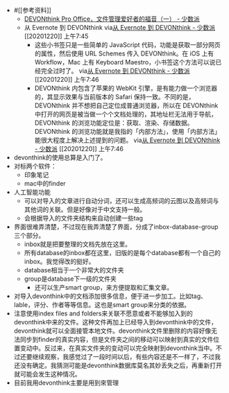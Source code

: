 - #[[参考资料]]
    - [DEVONthink Pro Office，文件管理爱好者的福音（一） - 少数派](https://sspai.com/post/51242) 
    - 从 Evernote 到 DEVONthink
via[从 Evernote 到 DEVONthink - 少数派](https://sspai.com/post/44648)
[[20201220]] 上午7:45
        - 这些小书签只是一些简单的 JavaScript 代码，功能是获取一部分网页的属性，然后使用 URL Schemes 传入 DEVONthink。在 iOS 上有 Workflow，Mac 上有 Keyboard Maestro，小书签这个方法可以说已经完全过时了。
via[从 Evernote 到 DEVONthink - 少数派](https://sspai.com/post/44648)
[[20201220]] 上午7:46
        - DEVONthink 内包含了苹果的 WebKit 引擎，是有能力做一个浏览器的，其显示效果与当前版本的 Safari 保持一致。不同的是，DEVONthink 并不想把自己定位成普通浏览器，所以在 DEVONthink 中打开的网页是被当做一个个文档处理的，其地址栏无法用于导航，DEVONthink 的浏览功能定位是：获取、渲染、存储数据。DEVONthink 的浏览功能就是我指的「内部方法」，使用「内部方法」能很大程度上解决上述提到的问题。
via[从 Evernote 到 DEVONthink - 少数派](https://sspai.com/post/44648)
[[20201220]] 上午7:46
- devonthink的使用总算是入门了。
- 对标两个软件：
    - 印象笔记
    - mac中的finder
- 人工智能功能
    - 可以对导入的文章进行自动分词，还可以生成高频词的云图以及高频词与其他词的关联。但是好像对于中文支持一般。
    - 会根据导入的文件夹结构来自动创建一些tag
- 界面很难弄清楚，不过现在我弄清楚了界面，分成了inbox-database-group三个部分。
    - inbox就是把要整理的文档先放在这里。
    - 所有database的inbox都在这里，旧版的是每个database都有一个自己的inbox。我觉得改的挺好。
    - database相当于一个非常大的文件夹
    - group是database下一级的文件夹
        - 还可以生产smart group，来方便提取和汇集文章。
- 对导入devonthink中的文档添加很多信息，便于进一步加工。比如tag、lable，评分、作者等等信息。这也是smart group来分类的依据。
- 注意使用index files and folders来关联不愿意或者不能够加入到的devonthink中来的文件。这种文件再加上已经导入到devonthink中的文件，devonthink就可以全面接管本地文件。devonthink文件里删除的内容好像无法同步到finder的真实内容，但是文件夹之间的移动可以映射到真实的文件位置变动中。反过来，在真实文件夹的变动可以完全映射到devonthink当中。不过还要继续观察，我感觉过了一段时间以后，有些内容还是不一样了，不过我还没有确定。我猜测可能是devonthink数据库莫名其妙丢失之后，再重新打开就可能会发生这种情况。
- 目前我用devonthink主要是用到來管理

